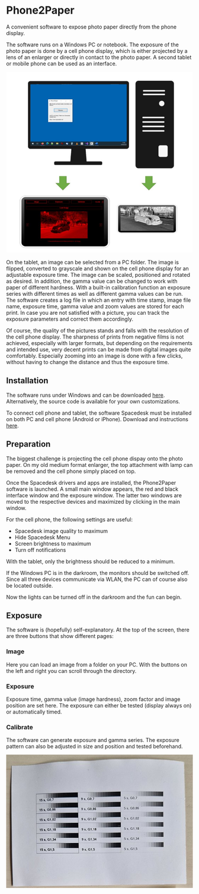 # Phone2Paper

A convenient software to expose photo paper directly from the phone display.

The software runs on a Windows PC or notebook. The exposure of the photo paper is done by a cell phone display, which is either projected by a lens of an enlarger or directly in contact to the photo paper. A second tablet or mobile phone can be used as an interface.

![Overview](https://raw.githubusercontent.com/CodeKek/Phone2Paper/master/Overview.jpg)

On the tablet, an image can be selected from a PC folder. The image is flipped, converted to grayscale and shown on the cell phone display for an adjustable exposure time. The image can be scaled, positioned and rotated as desired. In addition, the gamma value can be changed to work with paper of different hardness. With a built-in calibration function an exposure series with different times as well as different gamma values can be run. The software creates a log file in which an entry with time stamp, image file name, exposure time, gamma value and zoom values are stored for each print. In case you are not satisfied with a picture, you can track the exposure parameters and correct them accordingly.

Of course, the quality of the pictures stands and falls with the resolution of the cell phone display. The sharpness of prints from negative films is not achieved, especially with larger formats, but depending on the requirements and intended use, very decent prints can be made from digital images quite comfortably. Especially zooming into an image is done with a few clicks, without having to change the distance and thus the exposure time.

## Installation

The software runs under Windows and can be downloaded [here](https://github.com/CodeKek/Phone2Paper/blob/master/Phone2Paper.exe). Alternatively, the source code is available for your own customizations.

To connect cell phone and tablet, the software Spacedesk must be installed on both PC and cell phone (Android or iPhone). Download and instructions [here](https://www.spacedesk.net/de/).

## Preparation

The biggest challenge is projecting the cell phone dispay onto the photo paper. On my old medium format enlarger, the top attachment with lamp can be removed and the cell phone simply placed on top.

Once the Spacedesk drivers and apps are installed, the Phone2Paper software is launched. A small main window appears, the red and black interface window and the exposure window. The latter two windows are moved to the respective devices and maximized by clicking in the main window.

For the cell phone, the following settings are useful:

 * Spacedesk image quality to maximum
 * Hide Spacedesk Menu
 * Screen brightness to maximum
 * Turn off notifications

With the tablet, only the brightness should be reduced to a minimum.

If the Windows PC is in the darkroom, the monitors should be switched off. Since all three devices communicate via WLAN, the PC can of course also be located outside.

Now the lights can be turned off in the darkroom and the fun can begin.

## Exposure

The software is (hopefully) self-explanatory. At the top of the screen, there are three buttons that show different pages:

### Image

Here you can load an image from a folder on your PC. With the buttons on the left and right you can scroll through the directory.

### Exposure

Exposure time, gamma value (image hardness), zoom factor and image position are set here. The exposure can either be tested (display always on) or automatically timed.

### Calibrate

The software can generate exposure and gamma series. The exposure pattern can also be adjusted in size and position and tested beforehand.

![Belichtungsreihe](https://github.com/CodeKek/Phone2Paper/blob/master/B-Reihe.jpg)

